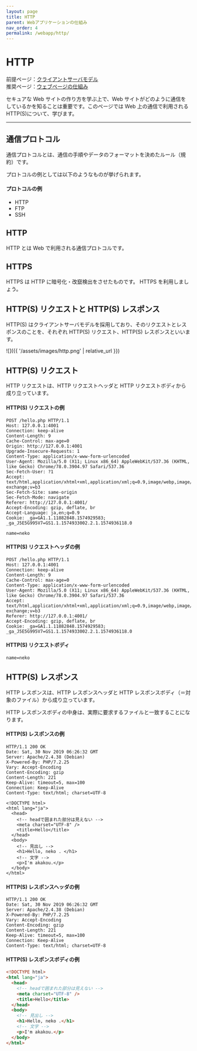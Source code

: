 ```yaml
---
layout: page
title: HTTP
parent: Webアプリケーションの仕組み
nav_order: 4
permalink: /webapp/http/
---
```


# HTTP

前提ページ：[クライアントサーバモデル](../client-server-model/)  
推奨ページ：[ウェブページの仕組み](../webpage/)

セキュアな Web サイトの作り方を学ぶ上で、Web サイトがどのように通信をしているかを知ることは重要です。このページでは Web 上の通信で利用される HTTP(S)について、学びます。

---

## 通信プロトコル

通信プロトコルとは、通信の手順やデータのフォーマットを決めたルール（規約）です。

プロトコルの例としては以下のようなものが挙げられます。

#### プロトコルの例

- HTTP
- FTP
- SSH

## HTTP

HTTP とは Web で利用される通信プロトコルです。

## HTTPS

HTTPS は HTTP に暗号化・改竄検出をさせたものです。
HTTPS を利用しましょう。

## HTTP(S) リクエストと HTTP(S) レスポンス

HTTP(S) はクライアントサーバモデルを採用しており、そのリクエストとレスポンスのことを、それぞれ HTTP(S) リクエスト、HTTP(S) レスポンスといいます。

![]({{ '/assets/images/http.png' | relative_url }})

## HTTP(S) リクエスト

HTTP リクエストは、HTTP リクエストヘッダと HTTP リクエストボディから成り立っています。

#### HTTP(S) リクエストの例

```http
POST /hello.php HTTP/1.1
Host: 127.0.0.1:4001
Connection: keep-alive
Content-Length: 9
Cache-Control: max-age=0
Origin: http://127.0.0.1:4001
Upgrade-Insecure-Requests: 1
Content-Type: application/x-www-form-urlencoded
User-Agent: Mozilla/5.0 (X11; Linux x86_64) AppleWebKit/537.36 (KHTML, like Gecko) Chrome/78.0.3904.97 Safari/537.36
Sec-Fetch-User: ?1
Accept: text/html,application/xhtml+xml,application/xml;q=0.9,image/webp,image/apng,*/*;q=0.8,application/signed-exchange;v=b3
Sec-Fetch-Site: same-origin
Sec-Fetch-Mode: navigate
Referer: http://127.0.0.1:4001/
Accept-Encoding: gzip, deflate, br
Accept-Language: ja,en;q=0.9
Cookie: _ga=GA1.1.11882848.1574929583; _ga_J5E5G995V7=GS1.1.1574933002.2.1.1574936118.0

name=neko
```

#### HTTP(S) リクエストヘッダの例

```http
POST /hello.php HTTP/1.1
Host: 127.0.0.1:4001
Connection: keep-alive
Content-Length: 9
Cache-Control: max-age=0
Content-Type: application/x-www-form-urlencoded
User-Agent: Mozilla/5.0 (X11; Linux x86_64) AppleWebKit/537.36 (KHTML, like Gecko) Chrome/78.0.3904.97 Safari/537.36
Accept: text/html,application/xhtml+xml,application/xml;q=0.9,image/webp,image/apng,*/*;q=0.8,application/signed-exchange;v=b3
Referer: http://127.0.0.1:4001/
Accept-Encoding: gzip, deflate, br
Cookie: _ga=GA1.1.11882848.1574929583; _ga_J5E5G995V7=GS1.1.1574933002.2.1.1574936118.0
```

#### HTTP(S) リクエストボディ

```http
name=neko
```

## HTTP(S) レスポンス

HTTP レスポンスは、HTTP レスポンスヘッダと HTTP レスポンスボディ（＝対象のファイル）から成り立っています。

HTTP レスポンスボディの中身は、実際に要求するファイルと一致することになります。

#### HTTP(S) レスポンスの例

```http
HTTP/1.1 200 OK
Date: Sat, 30 Nov 2019 06:26:32 GMT
Server: Apache/2.4.38 (Debian)
X-Powered-By: PHP/7.2.25
Vary: Accept-Encoding
Content-Encoding: gzip
Content-Length: 221
Keep-Alive: timeout=5, max=100
Connection: Keep-Alive
Content-Type: text/html; charset=UTF-8

<!DOCTYPE html>
<html lang="ja">
  <head>
    <!-- headで囲まれた部分は見えない -->
    <meta charset="UTF-8" />
    <title>Hello</title>
  </head>
  <body>
    <!-- 見出し -->
    <h1>Hello, neko . </h1>
    <!-- 文字 -->
    <p>I'm akakou.</p>
  </body>
</html>
```

#### HTTP(S) レスポンスヘッダの例

```http
HTTP/1.1 200 OK
Date: Sat, 30 Nov 2019 06:26:32 GMT
Server: Apache/2.4.38 (Debian)
X-Powered-By: PHP/7.2.25
Vary: Accept-Encoding
Content-Encoding: gzip
Content-Length: 221
Keep-Alive: timeout=5, max=100
Connection: Keep-Alive
Content-Type: text/html; charset=UTF-8
```

#### HTTP(S) レスポンスボディの例

```html
<!DOCTYPE html>
<html lang="ja">
  <head>
    <!-- headで囲まれた部分は見えない -->
    <meta charset="UTF-8" />
    <title>Hello</title>
  </head>
  <body>
    <!-- 見出し -->
    <h1>Hello, neko .</h1>
    <!-- 文字 -->
    <p>I'm akakou.</p>
  </body>
</html>
```
